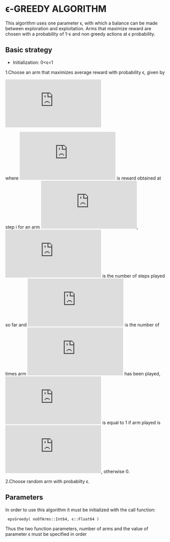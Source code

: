 # ϵ-GREEDY ALGORITHM
This algorithm uses one parameter ϵ, with which a balance can be made between exploration and exploitation. Arms that maximize reward are chosen with a probability of 1-ϵ and non greedy actions at ϵ probability.
## Basic strategy
* Initialization: 0<ϵ<1

 1.Choose an arm that maximizes average reward with probability ϵ, given by


   ![first equation](https://latex.codecogs.com/gif.latex?%5Cfrac%7B%5Csum_%7Bi%3D1%7D%5E%7Bt%7D%20R_i.1_a%7D%7Bn_a%7D)


where ![eqn two](https://latex.codecogs.com/gif.latex?R_i) is reward obtained at step i for an arm ![](https://latex.codecogs.com/gif.latex?a), ![](https://latex.codecogs.com/gif.latex?t) is the number of steps played so far and ![eqn three](https://latex.codecogs.com/gif.latex?n_a) is the number of times arm ![](https://latex.codecogs.com/gif.latex?a) has been played, ![](https://latex.codecogs.com/gif.latex?1_a) is equal to 1 if arm played is ![](https://latex.codecogs.com/gif.latex?a), otherwise 0.

2.Choose random arm with probabilty ϵ.

## Parameters
In order to use this algorithm it must be initialized with the call function:

     epsGreedy( noOfArms::Int64, ϵ::Float64 )

Thus the two function parameters, number of arms and the value of parameter ϵ must be specified in order



